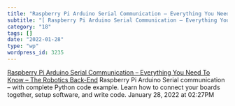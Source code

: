 ```yaml
---
title: "Raspberry Pi Arduino Serial Communication – Everything You Need To Know – The Robotics Back-End"
subtitle: "[ Raspberry Pi Arduino Serial Communication – Everything You Need To Know – The Robotics Back-End](h..."
category: "18"
tags: []
date: "2022-01-28"
type: "wp"
wordpress_id: 3235
---
```

[ Raspberry Pi Arduino Serial Communication – Everything You Need To Know – The Robotics Back-End](https://roboticsbackend.com/raspberry-pi-arduino-serial-communication/)
 Raspberry Pi Arduino Serial communication – with complete Python code example. Learn how to connect your boards together, setup software, and write code.
January 28, 2022 at 02:27PM
